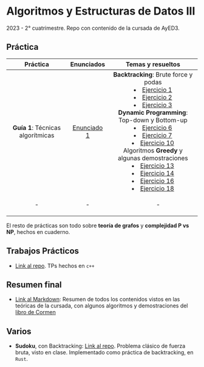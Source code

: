 # Algoritmos y Estructuras de Datos III

2023 - 2° cuatrimestre. Repo con contenido de la cursada de AyED3.  

## Práctica

| **Práctica** | **Enunciados**|**Temas y resueltos**| 
|:------------:|:-------------:|:------------:| 
| **Guía 1**: Técnicas algorítmicas | [Enunciado 1](/Practicas/Enunciados/guia1.pdf) | **Backtracking**: Brute force y podas <li>[Ejercicio 1](/Practicas/Guia1/BackTracking/ejercicio1.md)</li><li>[Ejercicio 2](/Practicas/Guia1/BackTracking/ejercicio2.md)</li><li>[Ejercicio 3](/Practicas/Guia1/BackTracking/ejercicio3.md)</li>**Dynamic Programming**: Top-down y Bottom-up <li>[Ejercicio 6](/Practicas/Guia1/DynamicProgramming/ejercicio6.md)</li><li>[Ejercicio 7](/Practicas/Guia1/DynamicProgramming/ejercicio7.md)</li><li>[Ejercicio 10](/Practicas/Guia1/DynamicProgramming/ejercicio10.md)</li>Algoritmos **Greedy** y  algunas demostraciones <li>[Ejercicio 13](/Practicas/Guia1/Greedy/ejercicio13.md)</li><li>[Ejercicio 14](/Practicas/Guia1/Greedy/ejercicio14.md)</li><li>[Ejercicio 16](/Practicas/Guia1/Greedy/ejercicio16.md)</li><li>[Ejercicio 18](/Practicas/Guia1/Greedy/ejercicio18.md)</li> |
| -       | - | <ul>-</ul> |

El resto de prácticas son todo sobre **teoría de grafos** y **complejidad P vs NP**, hechos en cuaderno.

## Trabajos Prácticos

- [Link al repo](https://github.com/matuneville/uba-algo3-TPs). TPs hechos en `c++`

## Resumen final

- [Link al Markdown](/Resumen_Final/super_ultra_mega_RESUMEN_para_el_FINAL.md): Resumen de todos los contenidos vistos en las teóricas de la cursada, con algunos algoritmos y demostraciones del [libro de Cormen](https://en.wikipedia.org/wiki/Introduction_to_Algorithms)

## Varios

- **Sudoku**, con Backtracking: [Link al repo](https://github.com/matuneville/sudoku_backtracking_solver). Problema clásico de fuerza bruta, visto en clase. Implementado como práctica de backtracking, en `Rust`.